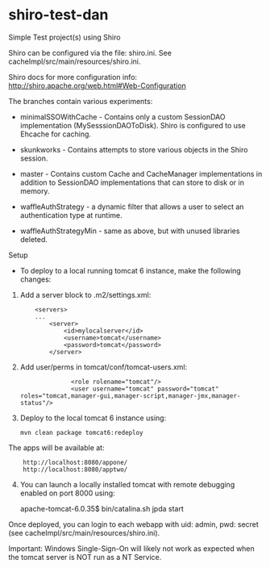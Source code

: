 shiro-test-dan
==============

Simple Test project(s) using Shiro

Shiro can be configured via the file: shiro.ini.  See cacheImpl/src/main/resources/shiro.ini.

Shiro docs for more configuration info: http://shiro.apache.org/web.html#Web-Configuration


The branches contain various experiments:

* minimalSSOWithCache - Contains only a custom SessionDAO implementation (MySesssionDAOToDisk).
                        Shiro is configured to use Ehcache for caching.

* skunkworks - Contains attempts to store various objects in the Shiro session.

* master - Contains custom Cache and CacheManager implementations in addition to SessionDAO implementations that can
        store to disk or in memory.

* waffleAuthStrategy - a dynamic filter that allows a user to select an authentication type at runtime.

* waffleAuthStrategyMin - same as above, but with unused libraries deleted.

Setup

* To deploy to a local running tomcat 6 instance, make the following changes:

 1. Add a server block to .m2/settings.xml:

            <servers>
            ...
                <server>
                    <id>mylocalserver</id>
                    <username>tomcat</username>
                    <password>tomcat</password>
                </server>

 2. Add user/perms in tomcat/conf/tomcat-users.xml:

                      <role rolename="tomcat"/>
                      <user username="tomcat" password="tomcat" roles="tomcat,manager-gui,manager-script,manager-jmx,manager-status"/>

 3. Deploy to the local tomcat 6 instance using:

        mvn clean package tomcat6:redeploy

   The apps will be available at:

        http://localhost:8080/appone/
        http://localhost:8080/apptwo/

 4. You can launch a locally installed tomcat with remote debugging enabled on port 8000 using:

    apache-tomcat-6.0.35$ bin/catalina.sh jpda start

   Once deployed, you can login to each webapp with uid: admin, pwd: secret (see cacheImpl/src/main/resources/shiro.ini).

   Important: Windows Single-Sign-On will likely not work as expected when the tomcat server is NOT run as a NT Service.
